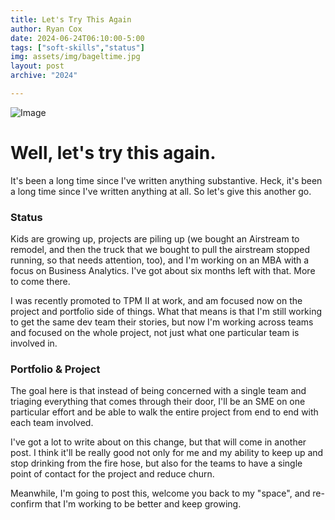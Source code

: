 ```yaml
---
title: Let's Try This Again
author: Ryan Cox
date: 2024-06-24T06:10:00-5:00
tags: ["soft-skills","status"]
img: assets/img/bageltime.jpg
layout: post
archive: "2024"

---
```

![Image]({{site.baseurl}}/assets/img/bageltime.jpg)
# Well, let's try this again.

It's been a long time since I've written anything substantive.  Heck, it's been a long time since I've written anything at all.  So let's give this another go.  

### Status
Kids are growing up, projects are piling up (we bought an Airstream to remodel, and then the truck that we bought to pull the airstream stopped running, so that needs attention, too), and I'm working on an MBA with a focus on Business Analytics.  I've got about six months left with that.  More to come there.

I was recently promoted to TPM II at work, and am focused now on the project and portfolio side of things.  What that means is that I'm still working to get the same dev team their stories, but now I'm working across teams and focused on the whole project, not just what one particular team is involved in.

### Portfolio & Project
The goal here is that instead of being concerned with a single team and triaging everything that comes through their door, I'll be an SME on one particular effort and be able to walk the entire project from end to end with each team involved.

I've got a lot to write about on this change, but that will come in another post.  I think it'll be really good not only for me and my ability to keep up and stop drinking from the fire hose, but also for the teams to have a single point of contact for the project and reduce churn.

Meanwhile, I'm going to post this, welcome you back to my "space", and re-confirm that I'm working to be better and keep growing.